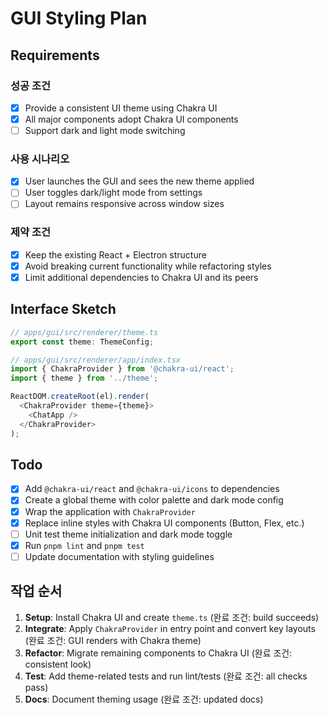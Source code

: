 # GUI Styling Plan

## Requirements

### 성공 조건

- [x] Provide a consistent UI theme using Chakra UI
- [x] All major components adopt Chakra UI components
- [ ] Support dark and light mode switching

### 사용 시나리오

- [x] User launches the GUI and sees the new theme applied
- [ ] User toggles dark/light mode from settings
- [ ] Layout remains responsive across window sizes

### 제약 조건

- [x] Keep the existing React + Electron structure
- [x] Avoid breaking current functionality while refactoring styles
- [x] Limit additional dependencies to Chakra UI and its peers

## Interface Sketch

```typescript
// apps/gui/src/renderer/theme.ts
export const theme: ThemeConfig;

// apps/gui/src/renderer/app/index.tsx
import { ChakraProvider } from '@chakra-ui/react';
import { theme } from '../theme';

ReactDOM.createRoot(el).render(
  <ChakraProvider theme={theme}>
    <ChatApp />
  </ChakraProvider>
);
```

## Todo

- [x] Add `@chakra-ui/react` and `@chakra-ui/icons` to dependencies
- [x] Create a global theme with color palette and dark mode config
- [x] Wrap the application with `ChakraProvider`
- [x] Replace inline styles with Chakra UI components (Button, Flex, etc.)
- [ ] Unit test theme initialization and dark mode toggle
- [x] Run `pnpm lint` and `pnpm test`
- [ ] Update documentation with styling guidelines

## 작업 순서

1. **Setup**: Install Chakra UI and create `theme.ts` (완료 조건: build succeeds)
2. **Integrate**: Apply `ChakraProvider` in entry point and convert key layouts (완료 조건: GUI renders with Chakra theme)
3. **Refactor**: Migrate remaining components to Chakra UI (완료 조건: consistent look)
4. **Test**: Add theme-related tests and run lint/tests (완료 조건: all checks pass)
5. **Docs**: Document theming usage (완료 조건: updated docs)
